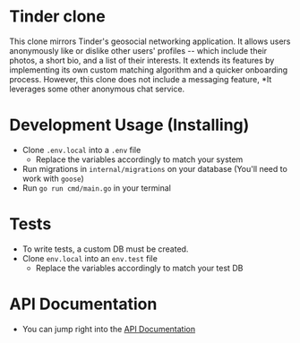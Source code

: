 # Tinder clone

This clone mirrors Tinder's geosocial networking application. It allows users anonymously like or dislike other users' profiles -- which include their photos, a short bio, and a list of their interests. It extends its features by implementing its own custom matching algorithm and a quicker onboarding process. However, this clone does not include a messaging feature, *It leverages some other anonymous chat service.


# Development Usage (Installing)

- Clone `.env.local` into a `.env` file
    - Replace the variables accordingly to match your system
- Run migrations in `internal/migrations` on your database (You'll need to work with `goose`)
- Run `go run cmd/main.go` in your terminal


# Tests

- To write tests, a custom DB must be created.
- Clone `env.local` into an `env.test` file 
    - Replace the variables accordingly to match your test DB


# API Documentation

- You can jump right into the [API Documentation](./APIDocs.md#API-Endpoints)
 